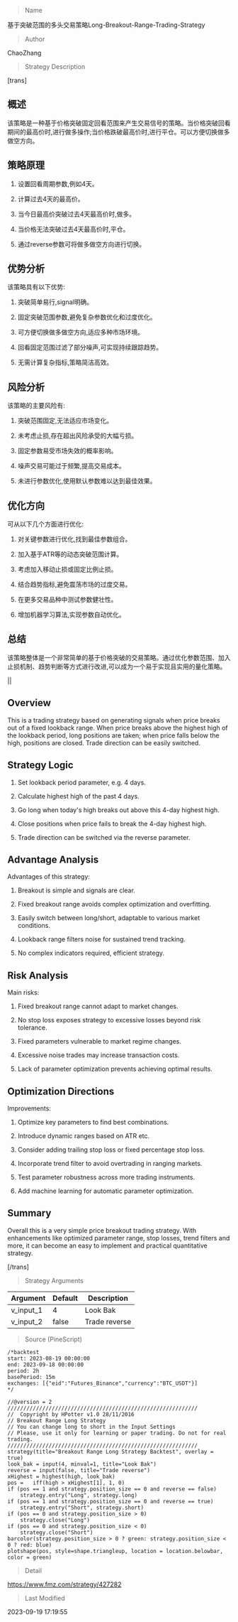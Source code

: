 
> Name

基于突破范围的多头交易策略Long-Breakout-Range-Trading-Strategy

> Author

ChaoZhang

> Strategy Description

[trans]


## 概述

该策略是一种基于价格突破固定回看范围来产生交易信号的策略。当价格突破回看期间的最高价时,进行做多操作;当价格跌破最高价时,进行平仓。可以方便切换做多做空方向。

## 策略原理

1. 设置回看周期参数,例如4天。

2. 计算过去4天的最高价。

3. 当今日最高价突破过去4天最高价时,做多。

4. 当价格无法突破过去4天最高价时,平仓。

5. 通过reverse参数可将做多做空方向进行切换。

## 优势分析

该策略具有以下优势:

1. 突破简单易行,signal明确。

2. 固定突破范围参数,避免复杂参数优化和过度优化。

3. 可方便切换做多做空方向,适应多种市场环境。

4. 回看固定范围过滤了部分噪声,可实现持续跟踪趋势。

5. 无需计算复杂指标,策略简洁高效。

## 风险分析

该策略的主要风险有:

1. 突破范围固定,无法适应市场变化。

2. 未考虑止损,存在超出风险承受的大幅亏损。

3. 固定参数易受市场失效的概率影响。

4. 噪声交易可能过于频繁,提高交易成本。

5. 未进行参数优化,使用默认参数难以达到最佳效果。

## 优化方向

可从以下几个方面进行优化:

1. 对关键参数进行优化,找到最佳参数组合。

2. 加入基于ATR等的动态突破范围计算。

3. 考虑加入移动止损或固定比例止损。

4. 结合趋势指标,避免震荡市场的过度交易。

5. 在更多交易品种中测试参数健壮性。

6. 增加机器学习算法,实现参数自动优化。

## 总结

该策略整体是一个非常简单的基于价格突破的交易策略。通过优化参数范围、加入止损机制、趋势判断等方式进行改进,可以成为一个易于实现且实用的量化策略。

||


## Overview

This is a trading strategy based on generating signals when price breaks out of a fixed lookback range. When price breaks above the highest high of the lookback period, long positions are taken; when price falls below the high, positions are closed. Trade direction can be easily switched.

## Strategy Logic

1. Set lookback period parameter, e.g. 4 days. 

2. Calculate highest high of the past 4 days.

3. Go long when today's high breaks out above this 4-day highest high.

4. Close positions when price fails to break the 4-day highest high.

5. Trade direction can be switched via the reverse parameter.

## Advantage Analysis

Advantages of this strategy:

1. Breakout is simple and signals are clear.

2. Fixed breakout range avoids complex optimization and overfitting.

3. Easily switch between long/short, adaptable to various market conditions.

4. Lookback range filters noise for sustained trend tracking.

5. No complex indicators required, efficient strategy.

## Risk Analysis  

Main risks:

1. Fixed breakout range cannot adapt to market changes.

2. No stop loss exposes strategy to excessive losses beyond risk tolerance.

3. Fixed parameters vulnerable to market regime changes. 

4. Excessive noise trades may increase transaction costs.

5. Lack of parameter optimization prevents achieving optimal results.

## Optimization Directions

Improvements:

1. Optimize key parameters to find best combinations.

2. Introduce dynamic ranges based on ATR etc.

3. Consider adding trailing stop loss or fixed percentage stop loss.

4. Incorporate trend filter to avoid overtrading in ranging markets.

5. Test parameter robustness across more trading instruments. 

6. Add machine learning for automatic parameter optimization.

## Summary

Overall this is a very simple price breakout trading strategy. With enhancements like optimized parameter range, stop losses, trend filters and more, it can become an easy to implement and practical quantitative strategy.

[/trans]

> Strategy Arguments



|Argument|Default|Description|
|----|----|----|
|v_input_1|4|Look Bak|
|v_input_2|false|Trade reverse|


> Source (PineScript)

``` pinescript
/*backtest
start: 2023-08-19 00:00:00
end: 2023-09-18 00:00:00
period: 2h
basePeriod: 15m
exchanges: [{"eid":"Futures_Binance","currency":"BTC_USDT"}]
*/

//@version = 2
////////////////////////////////////////////////////////////
//  Copyright by HPotter v1.0 28/11/2016
// Breakout Range Long Strategy
// You can change long to short in the Input Settings
// Please, use it only for learning or paper trading. Do not for real trading.
////////////////////////////////////////////////////////////
strategy(title="Breakout Range Long Strategy Backtest", overlay = true)
look_bak = input(4, minval=1, title="Look Bak")
reverse = input(false, title="Trade reverse")
xHighest = highest(high, look_bak)
pos =	iff(high > xHighest[1], 1, 0)
if (pos == 1 and strategy.position_size == 0 and reverse == false) 
    strategy.entry("Long", strategy.long)
if (pos == 1 and strategy.position_size == 0 and reverse == true) 
    strategy.entry("Short", strategy.short)
if (pos == 0 and strategy.position_size > 0)
    strategy.close("Long")
if (pos == 0 and strategy.position_size < 0)
    strategy.close("Short")
barcolor(strategy.position_size > 0 ? green: strategy.position_size < 0 ? red: blue)   
plotshape(pos, style=shape.triangleup, location = location.belowbar, color = green)
```

> Detail

https://www.fmz.com/strategy/427282

> Last Modified

2023-09-19 17:19:55
